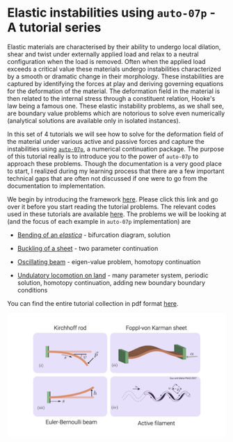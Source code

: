 # Elastic instabilities using `auto-07p` - A tutorial series

Elastic materials are characterised by their ability to undergo local dilation, shear and twist under externally applied load and relax to a neutral configuration when the load is removed. Often when the applied load exceeds a critical value these materials undergo instabilities characterized by a smooth or dramatic change in their morphology. These instabilities are captured by identifying the forces at play and deriving governing equations for the deformation of the
material. The deformation field in the material is then related to the internal stress through a constituent relation, Hooke's law being a famous one. These elastic instability problems, as we shall see, are boundary value problems which are notorious to solve even numerically (analytical solutions are available only in isolated instances).

In this set of 4 tutorials we will see how to solve for the deformation field of the material under various active and passive forces and capture the instabilities using [`auto-07p`](https://github.com/auto-07p/auto-07p),
a numerical continuation package. The purpose of this tutorial really is to introduce you to the power of `auto-07p` to approach these problems. Though the documentation is a very good place to start, I realized during my learning process that there are a few important technical gaps that are often not discussed if one were to go from the documentation to implementation.

We begin by introducing the framework [here](./autoFw.html). Please click this link and go over it before you start reading the tutorial problems. The relevant codes used in these tutorials are available [here](https://github.com/sgangaprasath/autoTutorial). The problems we will be looking at (and the focus of each example in `auto-07p` implementation) are

* [Bending of an *elastica*](https://sgangaprasath.github.io/elastica.html) - bifurcation diagram, solution

* [Buckling of a sheet](https://sgangaprasath.github.io/fvk.html) - two parameter continuation

* [Oscillating beam](https://sgangaprasath.github.io/oscillating.html) - eigen-value problem, homotopy continuation

* [Undulatory locomotion on land](https://sgangaprasath.github.io/snake.html) - many parameter system, periodic solution, homotopy continuation, adding new boundary boundary conditions

You can find the entire tutorial collection in pdf format [here]({{site.baseurl}}/pubs/autoTutorial.pdf).

![Tutorial Cover](./figs/cover.jpeg)
